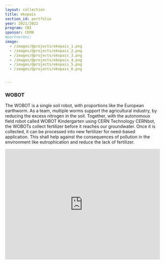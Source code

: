 ```yaml
---
layout: collection
title: ekopaís
section_id: portfolio
year: 2021/2022
program: CBI
sponsor: CERN
#partnerUni:
image:
  - /images/@projects/ekopais_1.png
  - /images/@projects/ekopais_2.png
  - /images/@projects/ekopais_3.png
  - /images/@projects/ekopais_4.png
  - /images/@projects/ekopais_5.png
  - /images/@projects/ekopais_6.png


---
```


### **WOBOT** 

The WOBOT is a single soil robot, with proportions like the European earthworm. As a team, multiple worms support the agricultural industry, by reducing the excess nitrogen in the soil. Together, with the autonomous field robot called WOBOT Kindergarten using CERN Technology CERNbot, the WOBOTs collect fertilizer before it reaches our groundwater. Once it is collected, it can be processed into new fertilizer for need-based application. This shall help against the consequences of pollution in the environment like eutrophication and reduce the lack of fertilizer.
<iframe src="https://vimeo.com/710346623" width="100%" height="360" frameborder="0" allow="autoplay; fullscreen" allowfullscreen></iframe>